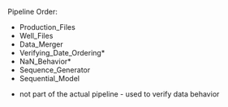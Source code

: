 Pipeline Order:
- Production_Files
- Well_Files 
- Data_Merger
- Verifying_Date_Ordering*
- NaN_Behavior*
- Sequence_Generator 
- Sequential_Model 
* not part of the actual pipeline - used to verify data behavior 

